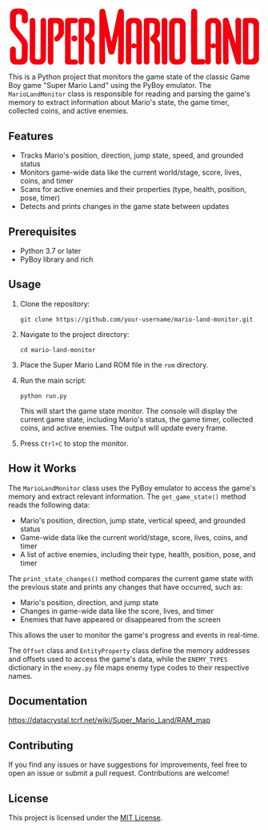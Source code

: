 
<img src="logo.png" alt="logo" align="middle">

This is a Python project that monitors the game state of the classic Game Boy game "Super Mario Land" using the PyBoy emulator. The `MarioLandMonitor` class is responsible for reading and parsing the game's memory to extract information about Mario's state, the game timer, collected coins, and active enemies.

## Features
- Tracks Mario's position, direction, jump state, speed, and grounded status
- Monitors game-wide data like the current world/stage, score, lives, coins, and timer
- Scans for active enemies and their properties (type, health, position, pose, timer)
- Detects and prints changes in the game state between updates

## Prerequisites
- Python 3.7 or later
- PyBoy library and rich

## Usage
1. Clone the repository:

   ```
   git clone https://github.com/your-username/mario-land-monitor.git
   ```

2. Navigate to the project directory:

   ```
   cd mario-land-monitor
   ```

3. Place the Super Mario Land ROM file in the `rom` directory.

4. Run the main script:

   ```
   python run.py
   ```

   This will start the game state monitor. The console will display the current game state, including Mario's status, the game timer, collected coins, and active enemies. The output will update every frame.

5. Press `Ctrl+C` to stop the monitor.

## How it Works
The `MarioLandMonitor` class uses the PyBoy emulator to access the game's memory and extract relevant information. The `get_game_state()` method reads the following data:

- Mario's position, direction, jump state, vertical speed, and grounded status
- Game-wide data like the current world/stage, score, lives, coins, and timer
- A list of active enemies, including their type, health, position, pose, and timer

The `print_state_changes()` method compares the current game state with the previous state and prints any changes that have occurred, such as:

- Mario's position, direction, and jump state
- Changes in game-wide data like the score, lives, and timer
- Enemies that have appeared or disappeared from the screen

This allows the user to monitor the game's progress and events in real-time.

The `Offset` class and `EntityProperty` class define the memory addresses and offsets used to access the game's data, while the `ENEMY_TYPES` dictionary in the `enemy.py` file maps enemy type codes to their respective names.


## Documentation
https://datacrystal.tcrf.net/wiki/Super_Mario_Land/RAM_map


## Contributing
If you find any issues or have suggestions for improvements, feel free to open an issue or submit a pull request. Contributions are welcome!

## License
This project is licensed under the [MIT License](LICENSE).
